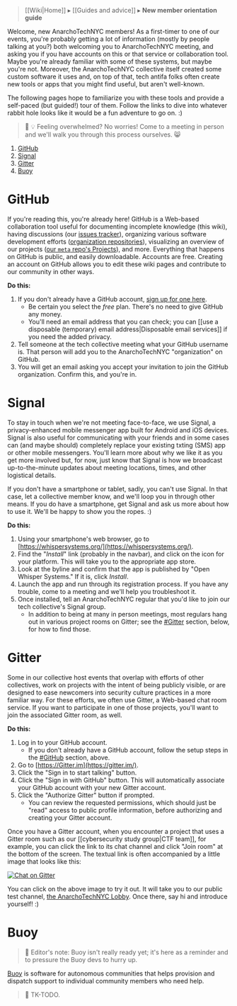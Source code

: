 > [[Wiki|Home]] ▸ [[Guides and advice]] ▸ **New member orientation guide**

Welcome, new AnarchoTechNYC members! As a first-timer to one of our events, you're probably getting a lot of information (mostly by people talking at you?) both welcoming you to AnarchoTechNYC meeting, and asking you if you have accounts on this or that service or collaboration tool. Maybe you're already familiar with some of these systems, but maybe you're not. Moreover, the AnarchoTechNYC collective itself created some custom software it uses and, on top of that, tech antifa folks often create new tools or apps that you might find useful, but aren't well-known.

The following pages hope to familiarize you with these tools and provide a self-paced (but guided!) tour of them. Follow the links to dive into whatever rabbit hole looks like it would be a fun adventure to go on. :)

> 🔰 💡 Feeling overwhelmed? No worries! Come to a meeting in person and we'll walk you through this process ourselves. 😸

1. [GitHub](#github)
1. [Signal](#signal)
1. [Gitter](#gitter)
1. [Buoy](#buoy)

# GitHub

If you're reading this, you're already here! GitHub is a Web-based collaboration tool useful for documenting incomplete knowledge (this wiki), having discussions (our [issues tracker](https://github.com/AnarchoTechNYC/meta/issues)), organizing various software development efforts ([organization repositories](https://github.com/AnarchoTechNYC)), visualizing an overview of our projects ([our `meta` repo's Projects](https://github.com/AnarchoTechNYC/meta/projects)), and more. Everything that happens on GitHub is public, and easily downloadable. Accounts are free. Creating an account on GitHub allows you to edit these wiki pages and contribute to our community in other ways.

**Do this:**

1. If you don't already have a GitHub account, [sign up for one here](https://github.com/join).
    * Be certain you select the *free* plan. There's no need to give GitHub any money.
    * You'll need an email address that you can check; you can [[use a disposable (temporary) email address|Disposable email services]] if you need the added privacy.
1. Tell someone at the tech collective meeting what your GitHub username is. That person will add you to the AnarchoTechNYC "organization" on GitHub.
1. You will get an email asking you accept your invitation to join the GitHub organization. Confirm this, and you're in.

# Signal

To stay in touch when we're not meeting face-to-face, we use Signal, a privacy-enhanced mobile messenger app built for Android and iOS devices. Signal is also useful for communicating with your friends and in some cases can (and maybe should) completely replace your existing txting (SMS) app or other mobile messengers. You'll learn more about why we like it as you get more involved but, for now, just know that Signal is how we broadcast up-to-the-minute updates about meeting locations, times, and other logistical details.

If you don't have a smartphone or tablet, sadly, you can't use Signal. In that case, let a collective member know, and we'll loop you in through other means. If you do have a smartphone, get Signal and ask us more about how to use it. We'll be happy to show you the ropes. :)

**Do this:**

1. Using your smartphone's web browser, go to [https://whispersystems.org/](https://whispersystems.org/).
1. Find the "*Install*" link (probably in the navbar), and click on the icon for your platform. This will take you to the appropriate app store.
1. Look at the byline and confirm that the app is published by "Open Whisper Systems." If it is, click *Install*.
1. Launch the app and run through its registration process. If you have any trouble, come to a meeting and we'll help you troubleshoot it.
1. Once installed, tell an AnarchoTechNYC regular that you'd like to join our tech collective's Signal group.
    * In addition to being at many in person meetings, most regulars hang out in various project rooms on Gitter; see the [#Gitter](#gitter) section, below, for how to find those.

# Gitter

Some in our collective host events that overlap with efforts of other collectives, work on projects with the intent of being publicly visible, or are designed to ease newcomers into security culture practices in a more familiar way. For these efforts, we often use Gitter, a Web-based chat room service. If you want to participate in one of those projects, you'll want to join the associated Gitter room, as well.

**Do this:**

1. Log in to your GitHub account.
    * If you don't already have a GitHub account, follow the setup steps in the [#GitHub](#github) section, above.
1. Go to [https://Gitter.im](https://gitter.im/).
1. Click the "Sign in to start talking" button.
1. Click the "Sign in with GitHub" button. This will automatically associate your GitHub account with your new Gitter account.
1. Click the "Authorize Gitter" button if prompted.
    * You can review the requested permissions, which should just be "read" access to public profile information, before authorizing and creating your Gitter account.

Once you have a Gitter account, when you encounter a project that uses a Gitter room such as our [[cybersecurity study group|CTF team]], for example, you can click the link to its chat channel and click "Join room" at the bottom of the screen. The textual link is often accompanied by a little image that looks like this:

[![Chat on Gitter](https://badges.gitter.im/AnarchoTechNYC/Lobby.svg)](https://gitter.im/AnarchoTechNYC/Lobby)

You can click on the above image to try it out. It will take you to our public test channel, [the AnarchoTechNYC Lobby](https://gitter.im/AnarchoTechNYC/Lobby). Once there, say hi and introduce yourself! :)

# Buoy

> 📝 Editor's note: Buoy isn't really ready yet; it's here as a reminder and to pressure the Buoy devs to hurry up.

[Buoy](https://betterangels.github.io/buoy/) is software for autonomous communities that helps provision and dispatch support to individual community members who need help.

> 🚧 TK-TODO.